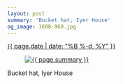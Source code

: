 ```yaml
---
layout: post
summary: 'Bucket hat, Iyer House'
og_image: 1608-960.jpg
---
```


<p>
 <time>
  <a href="/1608">
   {{ page.date | date: "%B %-d, %Y" }}
  </a>
 </time>
 <a href="/1608">
  <figure data-taken="3/11/2022">
   <img alt="{{ page.summary }}" sizes="(min-width: 700px) 50vw, calc(100vw - 2rem)" src="{{ site.assets_url }}/1608-480.jpg" srcset="{{ site.assets_url }}/1608-240.jpg 240w, {{ site.assets_url }}/1608-480.jpg 480w, {{ site.assets_url }}/1608-720.jpg 720w, {{ site.assets_url }}/1608-960.jpg 960w"/>
  </figure>
 </a>
 <span>
  Bucket hat, Iyer House
 </span>
</p>
